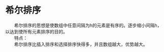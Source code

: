 # 希尔排序
　　希尔排序的思想是使数组中任意间隔为h的元素是有序的。逐步缩小间隔h，以达到使所有元素排序的目的。</br>
　　特点：</br>
　　希尔排序比插入排序和选择排序快得多，并且数组越大，优势越大。</br>
